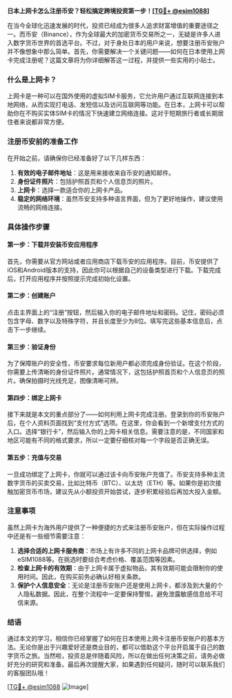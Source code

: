 **日本上网卡怎么注册币安？轻松搞定跨境投资第一步！[[TG💪+ @esim1088](https://t.me/s/esim1088)]**

在当今全球化迅速发展的时代，投资已经成为很多人追求财富增值的重要途径之一。而币安（Binance），作为全球最大的加密货币交易所之一，无疑是许多人进入数字货币世界的首选平台。不过，对于身处日本的用户来说，想要注册币安账户并不像想象中那么简单。首先，你需要解决一个关键问题——如何在日本使用上网卡完成注册呢？这篇文章将为你详细解答这一过程，并提供一些实用的小贴士。

### 什么是上网卡？

上网卡是一种可以在国外使用的虚拟SIM卡服务，它允许用户通过互联网连接到本地网络，从而实现打电话、发短信以及访问互联网等功能。在日本，上网卡可以帮助你在不购买实体SIM卡的情况下快速建立网络连接。这对于短期旅行者或长期居住者来说都非常方便。

### 注册币安前的准备工作

在开始之前，请确保你已经准备好了以下几样东西：

1. **有效的电子邮件地址**：这是用来接收来自币安的通知邮件。
2. **身份证件照片**：包括护照首页和个人信息页的照片。
3. **上网卡**：选择一款适合你的上网卡产品。
4. **稳定的网络环境**：虽然币安支持多种语言界面，但为了更好地操作，建议使用流畅的网络连接。

### 具体操作步骤

#### 第一步：下载并安装币安应用程序

首先，你需要从官方网站或者应用商店下载币安的应用程序。目前，币安提供了iOS和Android版本的支持，因此你可以根据自己的设备类型进行下载。下载完成后，打开应用程序并按照提示完成初始化设置。

#### 第二步：创建账户

点击主界面上的“注册”按钮，然后输入你的电子邮件地址和密码。记住，密码必须包含字母、数字以及特殊字符，并且长度至少为8位。填写完这些基本信息后，点击下一步继续。

#### 第三步：验证身份

为了保障账户的安全性，币安要求每位新用户都必须完成身份验证。在这个阶段，你需要上传清晰的身份证件照片。通常情况下，这包括护照首页和个人信息页的照片。确保拍摄时光线充足，图像清晰可辨。

#### 第四步：绑定上网卡

接下来就是本文的重点部分了——如何利用上网卡完成注册。登录到你的币安账户后，在个人资料页面找到“支付方式”选项。在这里，你会看到一个新增支付方式的入口。选择“银行卡”，然后输入你的上网卡相关信息。需要注意的是，不同国家和地区可能有不同的格式要求，所以一定要仔细核对每一个字段是否正确无误。

#### 第五步：充值与交易

一旦成功绑定了上网卡，你就可以通过该卡向币安账户充值了。币安支持多种主流数字货币的买卖交易，比如比特币（BTC）、以太坊（ETH）等。如果你是初次接触加密货币市场，建议先从小额投资开始尝试，逐步积累经验后再加大投入金额。

### 注意事项

虽然上网卡为海外用户提供了一种便捷的方式来注册币安账户，但在实际操作过程中还是有一些细节需要注意：

1. **选择合适的上网卡服务商**：市场上有许多不同的上网卡品牌可供选择，例如eSIM1088等。在挑选时要综合考虑价格、覆盖范围等因素。
2. **检查上网卡的有效期**：由于上网卡属于虚拟物品，其有效期可能会限制你的使用时间。因此，在购买前务必确认好相关条款。
3. **保护个人信息安全**：无论是注册币安账户还是使用上网卡，都涉及到大量的个人隐私数据。因此，在整个流程中一定要保持警惕，避免泄露敏感信息给不可信来源。

### 结语

通过本文的学习，相信你已经掌握了如何在日本使用上网卡注册币安账户的基本方法。无论你是出于兴趣爱好还是商业目的，都可以借助这个平台开启属于自己的数字货币之旅。当然啦，投资总是伴随着风险，所以在做出任何决策之前，请务必做好充分的研究和准备。最后再次提醒大家，如果遇到任何疑问，随时可以联系我们的客服团队哦！

[[TG💪+ @esim1088](https://t.me/s/esim1088) ![Image](https://i.postimg.cc/4NQfJmqS/Snipaste-2025-05-13-00-14-12.png)]